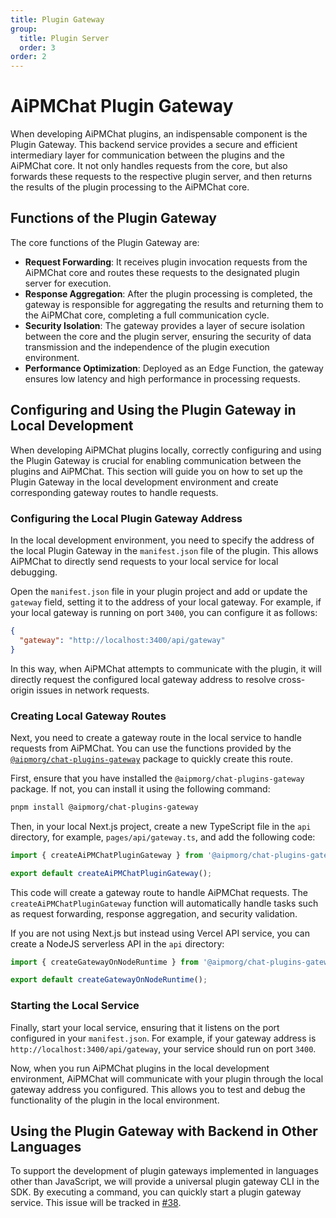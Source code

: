 ```yaml
---
title: Plugin Gateway
group:
  title: Plugin Server
  order: 3
order: 2
---
```


# AiPMChat Plugin Gateway

When developing AiPMChat plugins, an indispensable component is the Plugin Gateway. This backend service provides a secure and efficient intermediary layer for communication between the plugins and the AiPMChat core. It not only handles requests from the core, but also forwards these requests to the respective plugin server, and then returns the results of the plugin processing to the AiPMChat core.

## Functions of the Plugin Gateway

The core functions of the Plugin Gateway are:

- **Request Forwarding**: It receives plugin invocation requests from the AiPMChat core and routes these requests to the designated plugin server for execution.
- **Response Aggregation**: After the plugin processing is completed, the gateway is responsible for aggregating the results and returning them to the AiPMChat core, completing a full communication cycle.
- **Security Isolation**: The gateway provides a layer of secure isolation between the core and the plugin server, ensuring the security of data transmission and the independence of the plugin execution environment.
- **Performance Optimization**: Deployed as an Edge Function, the gateway ensures low latency and high performance in processing requests.

## Configuring and Using the Plugin Gateway in Local Development

When developing AiPMChat plugins locally, correctly configuring and using the Plugin Gateway is crucial for enabling communication between the plugins and AiPMChat. This section will guide you on how to set up the Plugin Gateway in the local development environment and create corresponding gateway routes to handle requests.

### Configuring the Local Plugin Gateway Address

In the local development environment, you need to specify the address of the local Plugin Gateway in the `manifest.json` file of the plugin. This allows AiPMChat to directly send requests to your local service for local debugging.

Open the `manifest.json` file in your plugin project and add or update the `gateway` field, setting it to the address of your local gateway. For example, if your local gateway is running on port `3400`, you can configure it as follows:

```json
{
  "gateway": "http://localhost:3400/api/gateway"
}
```

In this way, when AiPMChat attempts to communicate with the plugin, it will directly request the configured local gateway address to resolve cross-origin issues in network requests.

### Creating Local Gateway Routes

Next, you need to create a gateway route in the local service to handle requests from AiPMChat. You can use the functions provided by the [`@aipmorg/chat-plugins-gateway`](https://github.com/lobehub/chat-plugins-gateway) package to quickly create this route.

First, ensure that you have installed the `@aipmorg/chat-plugins-gateway` package. If not, you can install it using the following command:

```sh
pnpm install @aipmorg/chat-plugins-gateway
```

Then, in your local Next.js project, create a new TypeScript file in the `api` directory, for example, `pages/api/gateway.ts`, and add the following code:

```ts
import { createAiPMChatPluginGateway } from '@aipmorg/chat-plugins-gateway';

export default createAiPMChatPluginGateway();
```

This code will create a gateway route to handle AiPMChat requests. The `createAiPMChatPluginGateway` function will automatically handle tasks such as request forwarding, response aggregation, and security validation.

If you are not using Next.js but instead using Vercel API service, you can create a NodeJS serverless API in the `api` directory:

```ts
import { createGatewayOnNodeRuntime } from '@aipmorg/chat-plugins-gateway';

export default createGatewayOnNodeRuntime();
```

### Starting the Local Service

Finally, start your local service, ensuring that it listens on the port configured in your `manifest.json`. For example, if your gateway address is `http://localhost:3400/api/gateway`, your service should run on port `3400`.

Now, when you run AiPMChat plugins in the local development environment, AiPMChat will communicate with your plugin through the local gateway address you configured. This allows you to test and debug the functionality of the plugin in the local environment.

## Using the Plugin Gateway with Backend in Other Languages

To support the development of plugin gateways implemented in languages other than JavaScript, we will provide a universal plugin gateway CLI in the SDK. By executing a command, you can quickly start a plugin gateway service. This issue will be tracked in [#38](https://github.com/aipmhub/chat-plugin-sdk/issues/38).
